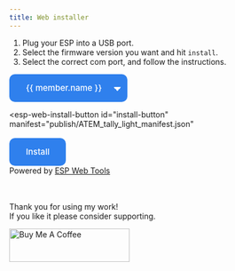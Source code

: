 ```yaml
---
title: Web installer
---
```

<script type="module" src="https://unpkg.com/esp-web-tools@9/dist/web/install-button.js?module"></script>
<style>
.install-button, select {
  background-color: #2f80ed;
  border-radius: 10px;
  border-style: none;
  color: #fff;
  font-family: Inter,-apple-system,system-ui,"Segoe UI",Helvetica,Arial,sans-serif;
  font-size: 15px;
  font-weight: 500;
  height: 50px;
  line-height: 1.5;
  outline: none;
  padding: 14px 30px;
  margin-top: 3px;
  transition: all .3s;
  user-select: none;
  cursor: pointer;
  overflow: hidden;
  text-wrap: nowrap;
}

.install-button:hover, select:hover {
  background-color: #1366d6;
  box-shadow: rgba(0, 0, 0, .05) 0 5px 30px, rgba(0, 0, 0, .05) 0 1px 4px;
  opacity: 1;
  transform: translateY(0);
  transition-duration: .35s;
}

.install-button:hover:after {
  opacity: .5;
}


select {
  padding-right: 45px;
  outline: 0;

  margin: 0;      
  -webkit-box-sizing: border-box;
  -moz-box-sizing: border-box;
  box-sizing: border-box;
  -webkit-appearance: none;
  -moz-appearance: none;

  background-image:
    linear-gradient(45deg, transparent 50%, #fff 50%),
    linear-gradient(135deg, #fff 50%, transparent 50%);
  background-position:
    calc(100% - 18px) calc(50% + 2px),
    calc(100% - 11px) calc(50% + 2px);
  background-size:
    7px 7px,
    7px 7px;
  background-repeat: no-repeat;
}

</style>

1. Plug your ESP into a USB port. 
2. Select the firmware version you want and hit `install`.
3. Select the correct com port, and follow the instructions.

<p>
<select id="manifests">
{% for member in site.data.manifests %}
  <option value="{{ member.path }}">{{ member.name }}</option>
{% endfor %}
</select>
</p>

<esp-web-install-button id="install-button"
  manifest="publish/ATEM_tally_light_manifest.json"
>
  <button class="install-button" slot="activate">Install</button>
</esp-web-install-button>
<br>
Powered by [ESP Web Tools](https://esphome.github.io/esp-web-tools/)

<script>
  var manifestSelect = document.getElementById("manifests")
  var installButton = document.getElementById("install-button")
  installButton.setAttribute("manifest", manifestSelect.value)

  manifestSelect.onchange = (e) => installButton.setAttribute("manifest", e.target.value)
</script>

<br>
<br>
Thank you for using my work!<br>
If you like it please consider supporting. 

<a href="https://www.buymeacoffee.com/aronhetlam" target="_blank"><img src="https://cdn.buymeacoffee.com/buttons/v2/default-yellow.png" alt="Buy Me A Coffee" style="height: 60px !important;width: 217px !important;" ></a>
